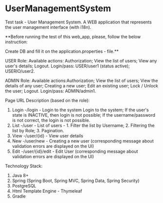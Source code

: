 # UserManagementSystem
Test task - User Management System.
A WEB application that represents the user management interface (with i18n).

**Before running the test of this web_app, please, follow the below instruction: 

Create DB and fill it on the    application.properties - file.** 

USER Role:
Available actions: Authorization; View the list of users; View any user's details; Logout.
Login/pass: USER/user1 (status active); USERIO/user2.

ADMIN Role: 
Available actions:Authorization; View the list of users; View the details of any user; Creating a new user; Edit an existing user; Lock / Unlock the user; Logout.
Login/pass: ADMIN/admin1.

Page URL Description (based on the role):
1) Login -/login           - Login to the system Login to the system; If the user's state is INACTIVE, then login is not possible; If the username/password is not correct, the login is not
possible. 
2) List  -/user            - List of users - 1. Filter the list by Username; 2. Filtering the list by Role; 3. Pagination.
3) View  -/user/{id}      - View user details
4) New   -/user/new        - Creating a new user (corresponding message about validation errors are displayed on the UI)
5) Edit  -/user/{id}/edit  - Edit User (corresponding message about validation errors are displayed on the UI)

Technology Stack:
1. Java 8+
2. Spring (Spring Boot, Spring MVC, Spring Data, Spring Security)
3. PostgreSQL
4. Html Template Engine - Thymeleaf
5. Gradle
